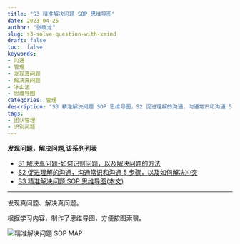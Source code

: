 ```yaml
---
title: "S3 精准解决问题 SOP 思维导图"
date: 2023-04-25
author: "张晓龙"
slug: s3-solve-question-with-xmind
draft: false
toc:  false
keywords: 
- 沟通
- 管理
- 发现真问题
- 解决真问题
- 冰山法
- 思维导图
categories: 管理
description: "S3 精准解决问题 SOP 思维导图，S2 促进理解的沟通，沟通常识和沟通 5 步骤, 是S1 解决真问题-如何识别问题，以及解决问题的方法的后续"
tags: 
- 团队管理
- 识别问题
---
```


**发现问题，解决问题,该系列列表**

- [S1 解决真问题-如何识别问题，以及解决问题的方法](https://techwhims.com/cn/posts/recognize-question-sovle/)
- [S2 促进理解的沟通，沟通常识和沟通 5 步骤，以及如何解决冲突](https://techwhims.com/cn/posts/good-communication-solve-conflict/)
- [S3 精准解决问题 SOP 思维导图(本文)]()

---

发现真问题、解决真问题。

根据学习内容，制作了思维导图，方便按图索骥。

![精准解决问题 SOP MAP](https://media.techwhims.com/techwhims/2023/%E7%B2%BE%E5%87%86%E8%A7%A3%E5%86%B3%E9%97%AE%E9%A2%98%20SOP%20MAP.png)